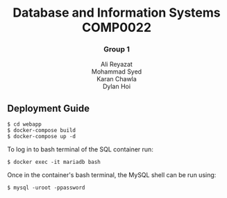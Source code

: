 <h1 align="center">Database and Information Systems COMP0022</h1>
<h3 align="center">Group 1</h3>
<p align="center">Ali Reyazat<br>Mohammad Syed<br>Karan Chawla<br>Dylan Hoi</p>

## Deployment Guide

```
$ cd webapp
$ docker-compose build
$ docker-compose up -d
```

To log in to bash terminal of the SQL container run:
```
$ docker exec -it mariadb bash
```

Once in the container's bash terminal, the MySQL shell can be run using:
```
$ mysql -uroot -ppassword
```